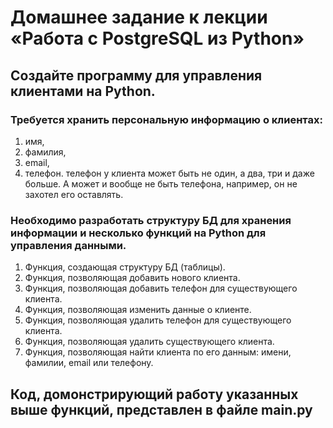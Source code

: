 # Домашнее задание к лекции «Работа с PostgreSQL из Python»

## Создайте программу для управления клиентами на Python.

### Требуется хранить персональную информацию о клиентах:
1) имя,
2) фамилия,
3) email,
4) телефон. телефон у клиента может быть не один, а два, три и даже больше. А может и вообще не быть телефона, например, он не захотел его оставлять.

### Необходимо разработать структуру БД для хранения информации и несколько функций на Python для управления данными.

1) Функция, создающая структуру БД (таблицы).
2) Функция, позволяющая добавить нового клиента.
3) Функция, позволяющая добавить телефон для существующего клиента.
4) Функция, позволяющая изменить данные о клиенте.
5) Функция, позволяющая удалить телефон для существующего клиента.
6) Функция, позволяющая удалить существующего клиента.
7) Функция, позволяющая найти клиента по его данным: имени, фамилии, email или телефону.

## Код, домонстрирующий работу указанных выше функций, представлен в файле main.py